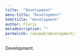 ```yaml
---
title:  "Development"
menu-title: "Development"
htmltitle: "Development"
author: Floris
metadescription: ""
permalink: /aanpak/development/
---
```


Development.